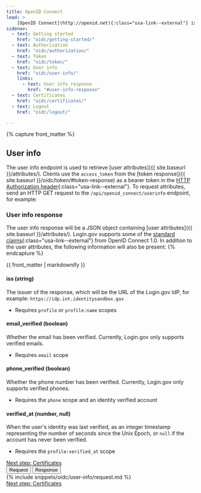 ```yaml
---
title: OpenID Connect
lead: >
    [OpenID Connect](http://openid.net){:class="usa-link--external"} is a simple identity layer built on top of the OAuth 2.0 protocol. Login.gov supports [version 1.0](http://openid.net/specs/openid-connect-core-1_0.html){:class="usa-link--external"} of the specification and conforms to the [iGov Profile](https://openid.net/wg/igov){:class="usa-link--external"}.
sidenav:
  - text: Getting started
    href: "oidc/getting-started/"
  - text: Authorization
    href: "oidc/authorization/"
  - text: Token
    href: "oidc/token/"
  - text: User info
    href: "oidc/user-info/"
    links:
      - text: User info response
        href: "#user-info-response"
  - text: Certificates
    href: "oidc/certificates/"
  - text: Logout
    href: "oidc/logout/"

---
```

{% capture front_matter %}
## User info

The user info endpoint is used to retrieve [user attributes]({{ site.baseurl }}/attributes/). Clients use the `access_token` from the [token response]({{ site.baseurl }}/oidc/token/#token-response) as a bearer token in the [HTTP Authorization header](https://developer.mozilla.org/en-US/docs/Web/HTTP/Headers/Authorization){:class="usa-link--external"}. To request attributes, send an HTTP GET request to the `/api/openid_connect/userinfo` endpoint, for example:

### User info response

The user info response will be a JSON object containing [user attributes]({{ site.baseurl }}/attributes/). Login.gov supports some of the [standard claims](https://openid.net/specs/openid-connect-core-1_0.html#StandardClaims){:class="usa-link--external"} from OpenID Connect 1.0. In addition to the user attributes, the following information will also be present:
{% endcapture %}

<div class="grid-row grid-gap">
  <div class="desktop:grid-col-8 mobile:grid-col-full">
    {{ front_matter | markdownify }}
        <div class="dev-doc-row grid-row">
            <div class="grid-col-5">
                <h4 class="parameters">iss <span class="text-normal">(string)</span></h4>
            </div>
            <div class="grid-col-7">
                The issuer of the response, which will be the URL of the Login.gov IdP, for example: <code class="language-plaintext highlighter-rouge">https://idp.int.identitysandbox.gov</code>
                <ul>
                    <li>Requires <code class="language-plaintext highlighter-rouge">profile</code> or <code class="language-plaintext highlighter-rouge">profile:name</code> scopes</li>
                </ul> 
            </div>
        </div>
        <div class="dev-doc-row grid-row">
            <div class="grid-col-5">
                <h4 class="parameters">email_verified <span class="text-normal">(boolean)</span></h4>
            </div>
            <div class="grid-col-7">
                Whether the email has been verified. Currently, Login.gov only supports verified emails.
                <ul>
                    <li>Requires <code class="language-plaintext highlighter-rouge">email</code> scope</li>
                </ul> 
            </div>
        </div>
        <div class="dev-doc-row grid-row">
            <div class="grid-col-5">
                <h4 class="parameters">phone_verified <span class="text-normal">(boolean)</span></h4>
            </div>
            <div class="grid-col-7">
                Whether the phone number has been verified. Currently, Login.gov only supports verified phones.
                <ul>
                    <li>Requires the <code class="language-plaintext highlighter-rouge">phone</code> scope and an identity verified account</li>
                </ul> 
            </div>
        </div>
        <div class="dev-doc-row grid-row">
            <div class="grid-col-5">
                <h4 class="parameters">verified_at <span class="text-normal">(number, null)</span></h4>
            </div>
            <div class="grid-col-7">
                When the user's identity was last verified, as an integer timestamp representing the number of seconds since the Unix Epoch, or <code class="language-plaintext highlighter-rouge">null</code> if the account has never been verified.
                <ul>
                    <li>Requires the <code class="language-plaintext highlighter-rouge">profile:verified_at</code> scope</li>
                </ul> 
            </div>
        </div>
        <a href="{{ site.baseurl }}/oidc/#certificates" class="usa-link margin-top-4 mobile:display-none desktop:display-block">Next step: Certificates</a>
    </div>
    <div class="usa-layout-docs__main code-snippet-column desktop:grid-col-4">
        <section class="code-snippet-section margin-top-2 position-relative z-index-1">
        <button id="oidc_user-info_tab1_button" data-selector="oidc_user-info" class="code-button code-button__selected margin-left-2">Request</button>
        <button id="oidc_user-info_tab2_button" data-selector="oidc_user-info" class="code-button margin-left-2">Response</button>
        <section id="oidc_user-info_tab1">
            {% include snippets/oidc/user-info/request.md %}
        </section>
        <section id="oidc_user-info_tab2" hidden>
            {% include snippets/oidc/user-info/response.md %}
        </section>
        </section>
    </div>
    <a href="{{ site.baseurl }}/oidc/#certificates" class="usa-link mobile:display-block desktop:display-none margin-top-2">Next step: Certificates</a>
</div>

